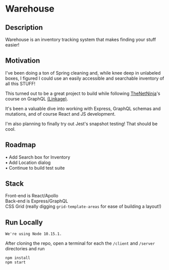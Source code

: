 # Warehouse

## Description
Warehouse is an inventory tracking system that makes finding your stuff easier!

## Motivation
I've been doing a ton of Spring cleaning and, while knee deep in unlabeled boxes, I figured I could use an easily accessible and searchable inventory of all this STUFF!  

This turned out to be a great project to build while following [TheNetNinja](https://www.youtube.com/TheNetNinja)'s course on GraphQL [(Linkage)](https://www.youtube.com/watch?v=ed8SzALpx1Q).  

It's been a valuable dive into working with Express, GraphQL schemas and mutations, and of course React and JS development.  

I'm also planning to finally try out Jest's snapshot testing! That should be cool. 

## Roadmap
• Add Search box for Inventory  
• Add Location dialog  
• Continue to build test suite

## Stack
Front-end is React/Apollo  
Back-end is Express/GraphQL  
CSS Grid (really digging `grid-template-areas` for ease of building a layout!)  

## Run Locally
```
We're using Node 10.15.1.
```  

After cloning the repo, open a terminal for each the `/client` and `/server` directories and run 
```
npm install
npm start
```


